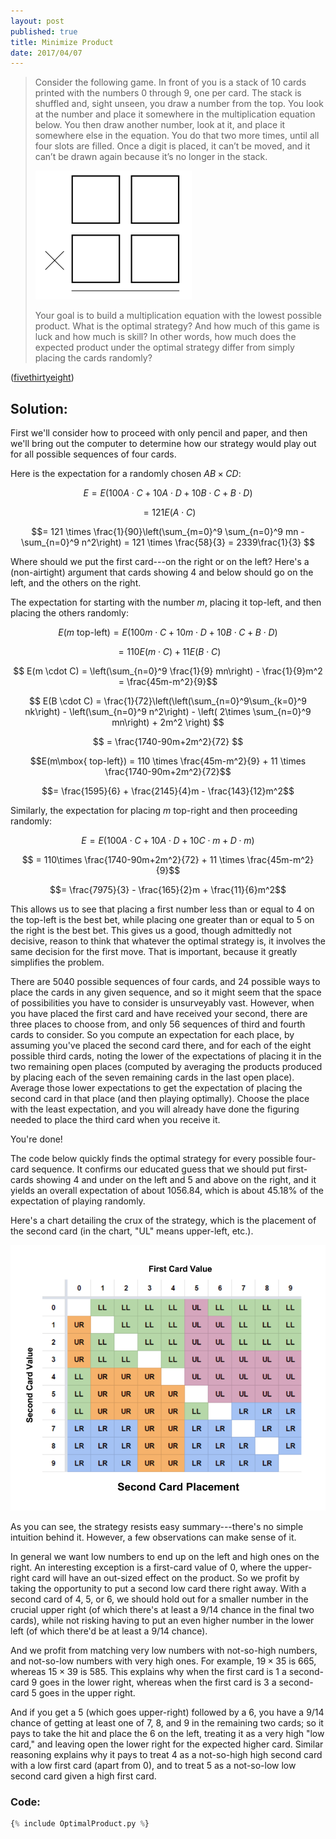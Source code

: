 ```yaml
---
layout: post
published: true
title: Minimize Product
date: 2017/04/07
---
```


>Consider the following game. In front of you is a stack of 10 cards printed with the numbers 0 through 9, one per card. The stack is shuffled and, sight unseen, you draw a number from the top. You look at the number and place it somewhere in the multiplication equation below. You then draw another number, look at it, and place it somewhere else in the equation. You do that two more times, until all four slots are filled. Once a digit is placed, it can’t be moved, and it can’t be drawn again because it’s no longer in the stack.
>
> ![Equation](/img/equation.png)
>
>Your goal is to build a multiplication equation with the lowest possible product. What is the optimal strategy? And how much of this game is luck and how much is skill? In other words, how much does the expected product under the optimal strategy differ from simply placing the cards randomly?

<!--more-->

([fivethirtyeight](https://fivethirtyeight.com/features/can-you-outsmart-our-elementary-school-math-problems/))

## Solution:

First we'll consider how to proceed with only pencil and paper, and then we'll bring out the computer to determine how our strategy would play out for all possible sequences of four cards.

Here is the expectation for a randomly chosen $AB \times CD$:

$$E = E(100A\cdot C + 10A \cdot D + 10 B \cdot C + B \cdot D)$$

$$= 121 E(A\cdot C)$$

$$= 121 \times \frac{1}{90}\left(\sum_{m=0}^9 \sum_{n=0}^9 mn - \sum_{n=0}^9 n^2\right) 
= 121 \times \frac{58}{3} = 2339\frac{1}{3} $$

Where should we put the first card---on the right or on the left? Here's a (non-airtight) argument that cards showing $4$ and below should go on the left, and the others on the right.

The expectation for starting with the number $m$, placing it top-left, and then placing the others randomly:

$$E(m\mbox{ top-left}) = E(100m \cdot C + 10m \cdot D + 10B \cdot C + B  \cdot D)$$

$$ = 110 E(m \cdot C) + 11E(B \cdot C)$$

$$ E(m \cdot C) = \left(\sum_{n=0}^9 \frac{1}{9} mn\right) - \frac{1}{9}m^2 
= \frac{45m-m^2}{9}$$

$$ E(B \cdot C) = \frac{1}{72}\left(\left(\sum_{n=0}^9\sum_{k=0}^9 nk\right) - \left(\sum_{n=0}^9 n^2\right) - \left( 2\times \sum_{n=0}^9 mn\right) + 2m^2 \right) $$

$$ = \frac{1740-90m+2m^2}{72} $$

$$E(m\mbox{ top-left}) = 110 \times \frac{45m-m^2}{9} + 11 \times \frac{1740-90m+2m^2}{72}$$

$$= \frac{1595}{6} + \frac{2145}{4}m - \frac{143}{12}m^2$$

Similarly, the expectation for placing $m$ top-right and then proceeding randomly:

$$E = E(100A \cdot C + 10A \cdot D + 10C \cdot m + D \cdot m)$$

$$ = 110\times \frac{1740-90m+2m^2}{72} + 11 \times \frac{45m-m^2}{9}$$

$$= \frac{7975}{3} - \frac{165}{2}m + \frac{11}{6}m^2$$

This allows us to see that placing a first number less than or equal to $4$ on the top-left is the best bet, while placing one greater than or equal to $5$ on the right is the best bet.  This gives us a good, though admittedly not decisive, reason to think that whatever the optimal strategy is, it involves the same decision for the first move.  That is important, because it greatly simplifies the problem.

There are $5040$ possible sequences of four cards, and $24$ possible ways to place the cards in any given sequence, and so it might seem that the space of possibilities you have to consider is unsurveyably vast. However, when you have placed the first card and have received your second, there are three places to choose from, and only $56$ sequences of third and fourth cards to consider. So you compute an expectation for each place, by assuming you've placed the second card there, and for each of the eight possible third cards, noting the lower of the expectations of placing it in the two remaining open places (computed by averaging the products produced by placing each of the seven remaining cards in the last open place). Average those lower expectations to get the expectation of placing the second card in that place (and then playing optimally). Choose the place with the least expectation, and you will already have done the figuring needed to place the third card when you receive it.

You're done!

The code below quickly finds the optimal strategy for every possible four-card sequence. It confirms our educated guess that we should put first-cards showing $4$ and under on the left and $5$ and above on the right, and it yields an overall expectation of about $1056.84$, which is about $45.18\%$ of the expectation of playing randomly.

Here's a chart detailing the crux of the strategy, which is the placement of the second card (in the chart, "UL" means upper-left, etc.). 

![Second Card Placement](/img/MinimalProduct.png)

As you can see, the strategy resists easy summary---there's no simple intuition behind it.  However, a few observations can make sense of it. 

In general we want low numbers to end up on the left and high ones on the right. An interesting exception is a first-card value of $0$, where the upper-right card will have an out-sized effect on the product. So we profit by taking the opportunity to put a second low card there right away.  With a second card of $4$, $5$, or $6$, we should hold out for a smaller number in the crucial upper right (of which there's at least a $9/14$ chance in the final two cards), while not risking having to put an even higher number in the lower left (of which there'd be at least a $9/14$ chance).

And we profit from matching very low numbers with not-so-high numbers, and not-so-low numbers with very high ones. For example, $19\times 35$ is $665$, whereas $15\times 39$ is $585$. This explains why when the first card is $1$ a second-card $9$ goes in the lower right, whereas when the first card is $3$ a second-card $5$ goes in the upper right. 

And if you get a $5$ (which goes upper-right) followed by a $6$, you have a $9/14$ chance of getting at least one of $7$, $8$, and $9$ in the remaining two cards; so it pays to take the hit and place the $6$ on the left, treating it as a very high "low card," and leaving open the lower right for the expected higher card. Similar reasoning explains why it pays to treat $4$ as a not-so-high high second card with a low first card (apart from $0$), and to treat $5$ as a not-so-low low second card given a high first card. 

### Code:

```python
{% include OptimalProduct.py %}
```

<br>
